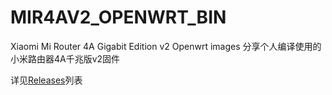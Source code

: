 # MIR4AV2_OPENWRT_BIN
Xiaomi Mi Router 4A Gigabit Edition v2 Openwrt images
分享个人编译使用的小米路由器4A千兆版v2固件

详见[Releases](https://github.com/roccocx/MIR4AV2_OPENWRT_BIN/releases)列表
